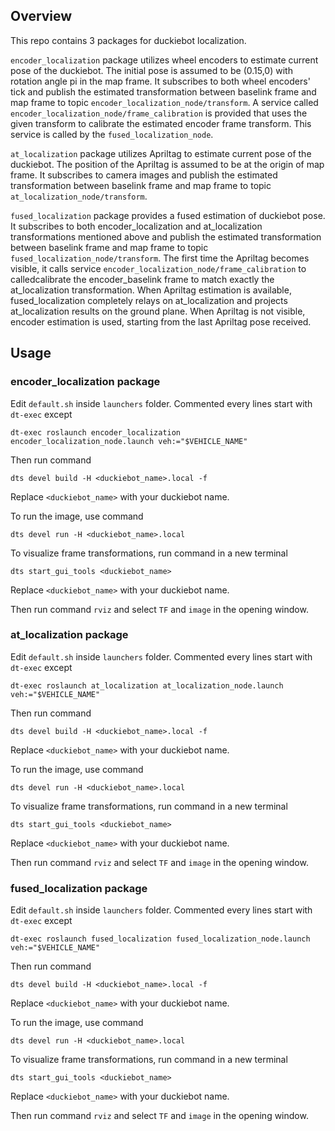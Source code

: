 ## Overview
This repo contains 3 packages for duckiebot localization.

`encoder_localization` package utilizes wheel encoders to estimate current pose of the duckiebot. The initial pose is assumed to be (0.15,0) with rotation angle pi in the map frame. It subscribes to both wheel encoders' tick and publish the estimated transformation between baselink frame and map frame to topic `encoder_localization_node/transform`. A service called `encoder_localization_node/frame_calibration` is provided that uses the given transform to calibrate the estimated encoder frame transform. This service is called by the `fused_localization_node`.

`at_localization` package utilizes Apriltag to estimate current pose of the duckiebot. The position of the Apriltag is assumed to be at the origin of map frame. It subscribes to camera images and publish the estimated transformation between baselink frame and map frame to topic `at_localization_node/transform`.

`fused_localization` package provides a fused estimation of duckiebot pose. It subscribes to both encoder_localization and at_localization transformations mentioned above and publish the estimated transformation between baselink frame and map frame to topic `fused_localization_node/transform`. The first time the Apriltag becomes visible, it calls service `encoder_localization_node/frame_calibration` to calledcalibrate the encoder_baselink frame to match exactly the at_localization transformation. When Apriltag estimation is available, fused_localization completely relays on at_localization and projects at_localization results on the ground plane. When Apriltag is not visible, encoder estimation is used, starting from the last Apriltag pose received.

## Usage

### encoder_localization package
Edit `default.sh` inside `launchers` folder. Commented every lines start with `dt-exec` except

`dt-exec roslaunch encoder_localization encoder_localization_node.launch veh:="$VEHICLE_NAME"`

Then run command

`dts devel build -H <duckiebot_name>.local -f`

Replace `<duckiebot_name>` with your duckiebot name.

To run the image, use command

`dts devel run -H <duckiebot_name>.local`

To visualize frame transformations, run command in a new terminal

`dts start_gui_tools <duckiebot_name>`

Replace `<duckiebot_name>` with your duckiebot name.

Then run command `rviz` and select `TF` and `image` in the opening window.

### at_localization package
Edit `default.sh` inside `launchers` folder. Commented every lines start with `dt-exec` except

`dt-exec roslaunch at_localization at_localization_node.launch veh:="$VEHICLE_NAME"`

Then run command

`dts devel build -H <duckiebot_name>.local -f`

Replace `<duckiebot_name>` with your duckiebot name.

To run the image, use command

`dts devel run -H <duckiebot_name>.local`

To visualize frame transformations, run command in a new terminal

`dts start_gui_tools <duckiebot_name>`

Replace `<duckiebot_name>` with your duckiebot name.

Then run command `rviz` and select `TF` and `image` in the opening window.

### fused_localization package
Edit `default.sh` inside `launchers` folder. Commented every lines start with `dt-exec` except

`dt-exec roslaunch fused_localization fused_localization_node.launch veh:="$VEHICLE_NAME"`

Then run command

`dts devel build -H <duckiebot_name>.local -f`

Replace `<duckiebot_name>` with your duckiebot name.

To run the image, use command

`dts devel run -H <duckiebot_name>.local`

To visualize frame transformations, run command in a new terminal

`dts start_gui_tools <duckiebot_name>`

Replace `<duckiebot_name>` with your duckiebot name.

Then run command `rviz` and select `TF` and `image` in the opening window.
